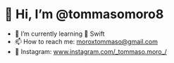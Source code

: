 # 👋 Hi, I’m @tommasomoro8
- 🌱 I’m currently learning  Swift
- 📫 How to reach me: moroxtommaso@gmail.com
- 👀 Instagram: www.instagram.com/_tommaso.moro_/
